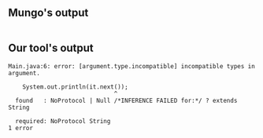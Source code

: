 ## Mungo's output

```
```

## Our tool's output

```
Main.java:6: error: [argument.type.incompatible] incompatible types in argument.
    System.out.println(it.next());
                              ^
  found   : NoProtocol | Null /*INFERENCE FAILED for:*/ ? extends String
  required: NoProtocol String
1 error```
